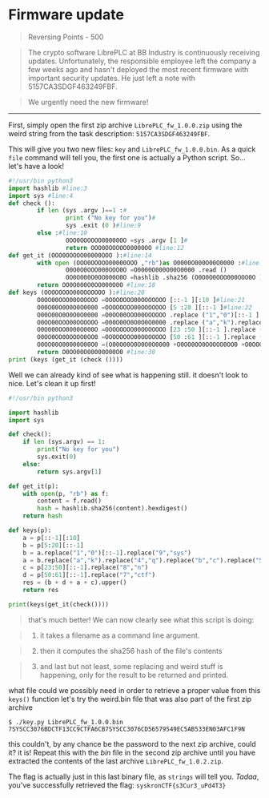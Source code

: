 # Firmware update

>Reversing
Points - 500


>The crypto software LibrePLC at BB Industry is continuously receiving updates. Unfortunately, the responsible employee left the company a few weeks ago and hasn't deployed the most recent firmware with important security updates. He just left a note with 5157CA3SDGF463249FBF.

>We urgently need the new firmware!

---

First, simply open the first zip archive `LibrePLC_fw_1.0.0.zip` using the weird string from the task description: `5157CA3SDGF463249FBF`.

This will give you two new files: `key` and `LibrePLC_fw_1.0.0.bin`. As a quick `file` command will tell you, the first one is actually a Python script. So... let's have a look!

```py
#!/usr/bin python3
import hashlib #line:3
import sys #line:4
def check ():
        if len (sys .argv )==1 :#
                print ("No key for you")#
                sys .exit (0 )#line:9
        else :#line:10
                OOO0OOOOOO00000OO =sys .argv [1 ]#
                return OOO0OOOOOO00000OO #line:12
def get_it (OOO0OOOOO00000OOO ):#line:14
        with open (OOO0OOOOO00000OOO ,"rb")as O0000O000O00O0000 :#line:15
                O0O0O0OOO000OOO0O =O0000O000O00O0000 .read ()
                OO0O000O0OO000O0O =hashlib .sha256 (O0O0O0OOO000OOO0O ).hexdigest ()
        return OO0O000O0OO000O0O #line:18
def keys (OOOOOOOO00OOOOOOO ):#line:20
        O0OO00OOO00OOOOOO =OOOOOOOO00OOOOOOO [::-1 ][:10 ]#line:21
        O00O00O0O0O0O0000 =OOOOOOOO00OOOOOOO [5 :20 ][::-1 ]#line:22
        O00O00O0O0O0O0000 =O0OO00OOO00OOOOOO .replace ("1","0")[::-1 ].replace ("9","sys")#
        O0OO00OOO00OOOOOO =O00O00O0O0O0O0000 .replace ("a","k").replace ("4","q").replace ("b","c").replace ("5","kron")#line:24
        O0O000OO0000O000O =OOOOOOOO00OOOOOOO [23 :50 ][::-1 ].replace ("8","n")
        O0OO0OO0OOOOO0OO0 =OOOOOOOO00OOOOOOO [50 :61 ][::-1 ].replace ("7","ctf")#
        O0OO00O00000O00O0 =(O00O00O0O0O0O0000 +O0OO0OO0OOOOO0OO0 +O0OO00OOO00OOOOOO +O0O000OO0000O000O ).upper ()#
        return O0OO00O00000O00O0 #line:30
print (keys (get_it (check ())))
```

Well we can already kind of see what is happening still. it doesn't look to nice. Let's clean it up first!

```py
#!/usr/bin python3

import hashlib
import sys

def check():
    if len (sys.argv) == 1:
        print("No key for you")
        sys.exit(0)
    else:
        return sys.argv[1]

def get_it(p):
    with open(p, "rb") as f:
        content = f.read()
        hash = hashlib.sha256(content).hexdigest()
    return hash

def keys(p):
    a = p[::-1][:10]
    b = p[5:20][::-1]
    b = a.replace("1","0")[::-1].replace("9","sys")
    a = b.replace("a","k").replace("4","q").replace("b","c").replace("5","kron")
    c = p[23:50][::-1].replace("8","n")
    d = p[50:61][::-1].replace("7","ctf")
    res = (b + d + a + c).upper()
    return res

print(keys(get_it(check())))
```

>that's much better! We can now clearly see what this script is doing:

>1. it takes a filename as a command line argument.

>2. then it computes the sha256 hash of the file's contents

>3. and last but not least, some replacing and weird stuff is happening, only for the result to be returned and printed. 

what file could we possibly need in order to retrieve a proper value from this `keys()` function let's try the weird.bin file that was also part of the first zip archive      

`$ ./key.py LibrePLC_fw_1.0.0.bin
7SYSCC3076BDCTF13CC9CTFA6CB7SYSCC3076CD56579549EC5AB533EN03AFC1F9N`


this couldn't, by any chance be the password to the next zip archive, could it? it is! Repeat this with the _bin_ file in the second zip archive until you have extracted the contents of the last archive `LibrePLC_fw_1.0.2.zip`.

The flag is actually just in this last binary file, as `strings` will tell you. _Tadaa_, you've successfully retrieved the flag: `syskronCTF{s3Cur3_uPd4T3}`
